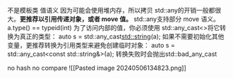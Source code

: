 不是模板类
值语义
因为可能会使用堆内存，所以拷贝 std::any的开销一般都很大。**更推荐以引用传递对象，或者 move 值。** std::any支持部分 move 语义。
a.type() == typeid(int)
为了访问内部的值，你必须使用 std::any_cast<>将它转换为真正的类型：
auto s = std::any_cast<std::string>(a);
如果不需要初始化其他变量，更推荐转换为引用类型来避免创建临时对象：
auto s = std::any_cast<const std::string&>(a);
转换失败时会抛出std::bad_any_cast

no hash  no compare
![[Pasted image 20240506134823.png]]